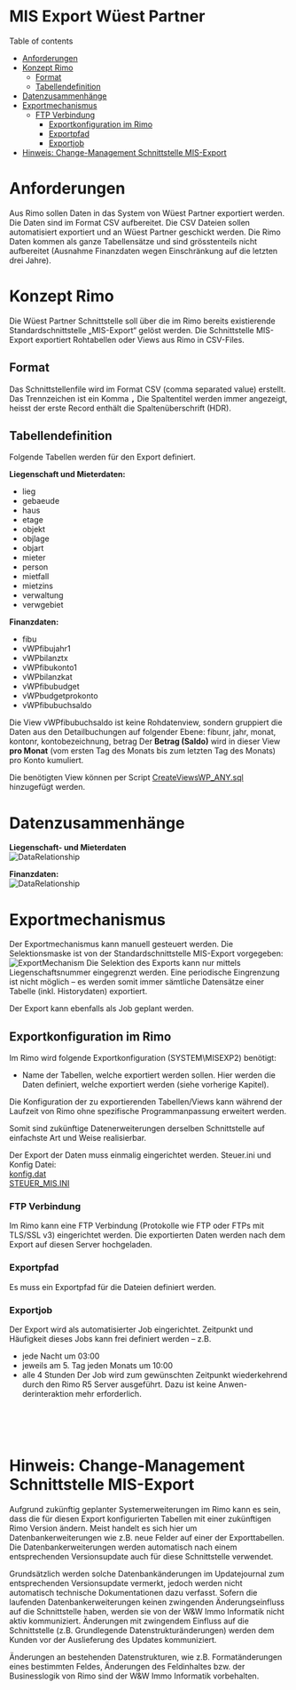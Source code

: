 # MIS Export Wüest Partner

<!--ts-->
Table of contents
   * [Anforderungen](#Anforderungen)
   * [Konzept Rimo](#Konzept-Rimo)
      * [Format](#Format)
      * [Tabellendefinition](#Tabellendefinition)
   * [Datenzusammenhänge](#Datenzusammenhänge)
   * [Exportmechanismus](#Exportmechanismus)
     * [FTP Verbindung](#FTP-Verbindung)
       * [Exportkonfiguration im Rimo](#Exportkonfiguration-im-Rimo)
       * [Exportpfad](#Exportpfad)
       * [Exportjob](#Exportjob)
   * [Hinweis: Change-Management Schnittstelle MIS-Export](#Hinweis-Change-Management-Schnittstelle-MIS-Export)
<!--te-->
# Anforderungen
Aus Rimo sollen Daten in das System von Wüest Partner exportiert werden. Die Daten sind im Format CSV aufbereitet. Die CSV Dateien sollen automatisiert exportiert und an Wüest Partner geschickt werden.
Die Rimo Daten kommen als ganze Tabellensätze und sind grösstenteils nicht aufbereitet (Ausnahme Finanzdaten wegen Einschränkung auf die letzten drei Jahre).

# Konzept Rimo
Die Wüest Partner Schnittstelle soll über die im Rimo bereits existierende Standardschnittstelle „MIS-Export“ gelöst werden. Die Schnittstelle MIS-Export exportiert Rohtabellen oder Views aus Rimo in CSV-Files.

## Format
Das Schnittstellenfile wird im Format CSV (comma separated value) erstellt.
Das Trennzeichen ist ein Komma **`,`** 
Die Spaltentitel werden immer angezeigt, heisst der erste Record enthält die Spaltenüberschrift (HDR).

## Tabellendefinition
Folgende Tabellen werden für den Export definiert.

**Liegenschaft und Mieterdaten:**
- lieg
- gebaeude
- haus
- etage
- objekt
- objlage
- objart
- mieter
- person
- mietfall
- mietzins
- verwaltung
- verwgebiet

**Finanzdaten:**
- fibu
- vWPfibujahr1
- vWPbilanztx
- vWPfibukonto1
- vWPbilanzkat
- vWPfibubudget
- vWPbudgetprokonto
- vWPfibubuchsaldo

Die View vWPfibubuchsaldo ist keine Rohdatenview, sondern gruppiert die Daten aus den Detailbuchungen auf folgender Ebene:
fibunr, jahr, monat, kontonr, kontobezeichnung, betrag
Der **Betrag (Saldo)** wird in dieser View **pro Monat** (vom ersten Tag des Monats bis zum letzten Tag des Monats) pro Konto kumuliert.

Die benötigten View können per Script [CreateViewsWP_ANY.sql](CreateViewsWP_ANY.sql) hinzugefügt werden.

# Datenzusammenhänge
**Liegenschaft- und Mieterdaten**<br>
![DataRelationship](/_grafiken/DataRelationship_wuestpartner_Liegenschaft_Mieterdaten.png)

**Finanzdaten:**<br>
![DataRelationship](/_grafiken/DataRelationship_wuestpartner_Finanzdaten.png)

# Exportmechanismus
Der Exportmechanismus kann manuell gesteuert werden. Die Selektionsmaske ist von der Standardschnittstelle MIS-Export vorgegeben:
![ExportMechanism](/_grafiken/ExportMechanism.png)
Die Selektion des Exports kann nur mittels Liegenschaftsnummer eingegrenzt werden. Eine periodische Eingrenzung ist nicht möglich – es werden somit immer sämtliche Datensätze einer Tabelle (inkl. Historydaten) exportiert.

Der Export kann ebenfalls als Job geplant werden.

## Exportkonfiguration im Rimo
Im Rimo wird folgende Exportkonfiguration (SYSTEM\MISEXP2) benötigt:
- Name der Tabellen, welche exportiert werden sollen.
Hier werden die Daten definiert, welche exportiert werden (siehe vorherige Kapitel). 

Die Konfiguration der zu exportierenden Tabellen/Views kann während der Laufzeit von Rimo ohne spezifische Programmanpassung erweitert werden.

Somit sind zukünftige Datenerweiterungen derselben Schnittstelle auf einfachste Art und Weise realisierbar.

Der Export der Daten muss einmalig eingerichtet werden.
Steuer.ini und Konfig Datei: <br>
[konfig.dat](konfig%20MIS/dat-Files/konfig.dat)<br>
[STEUER_MIS.INI](konfig%20MIS/dat-Files/STEUER_MIS.INI)<br>

### FTP Verbindung
Im Rimo kann eine FTP Verbindung (Protokolle wie FTP oder FTPs mit TLS/SSL v3) eingerichtet werden.
Die exportierten Daten werden nach dem Export auf diesen Server hochgeladen.

### Exportpfad
Es muss ein Exportpfad für die Dateien definiert werden.

### Exportjob
Der Export wird als automatisierter Job eingerichtet. Zeitpunkt und Häufigkeit dieses Jobs kann frei definiert werden – z.B.
- jede Nacht um 03:00
- jeweils am 5. Tag jeden Monats um 10:00
- alle 4 Stunden
Der Job wird zum gewünschten Zeitpunkt wiederkehrend durch den Rimo R5 Server ausgeführt. Dazu ist keine Anwen-derinteraktion mehr erforderlich.

<br><br><br>

# Hinweis: Change-Management Schnittstelle MIS-Export
Aufgrund zukünftig geplanter Systemerweiterungen im Rimo kann es sein, dass die für diesen Export konfigurierten Tabellen mit einer zukünftigen Rimo Version ändern. Meist handelt es sich hier um Datenbankerweiterungen wie z.B. neue Felder auf einer der Exporttabellen. Die Datenbankerweiterungen werden automatisch nach einem entsprechenden Versionsupdate auch für diese Schnittstelle verwendet.

Grundsätzlich werden solche Datenbankänderungen im Updatejournal zum entsprechenden Versionsupdate vermerkt, jedoch werden nicht automatisch technische Dokumentationen dazu verfasst. Sofern die laufenden Datenbankerweiterungen keinen zwingenden Änderungseinfluss auf die Schnittstelle haben, werden sie von der W&W Immo Informatik nicht aktiv kommuniziert. Änderungen mit zwingendem Einfluss auf die Schnittstelle (z.B. Grundlegende Datenstrukturänderungen) werden dem Kunden vor der Auslieferung des Updates kommuniziert.

Änderungen an bestehenden Datenstrukturen, wie z.B. Formatänderungen eines bestimmten Feldes, Änderungen des Feldinhaltes bzw. der Businesslogik von Rimo sind der W&W Immo Informatik vorbehalten.
